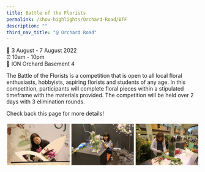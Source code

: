 ```yaml
---
title: Battle of the Florists
permalink: /show-highlights/Orchard-Road/BTF
description: ""
third_nav_title: "@ Orchard Road"
---
```

📆 3 August - 7 August 2022 <br>
⏰ 10am - 10pm<br>
📍 ION Orchard Basement 4 <br>

The Battle of the Florists is a competition that is open to all local floral enthusiasts, hobbyists, aspiring florists and students of any age. In this competition, participants will complete floral pieces within a stipulated timeframe with the materials provided. The competition will be held over 2 days with 3 elimination rounds. 

Check back this page for more details!

![BTF](/images/BTF.jpg)